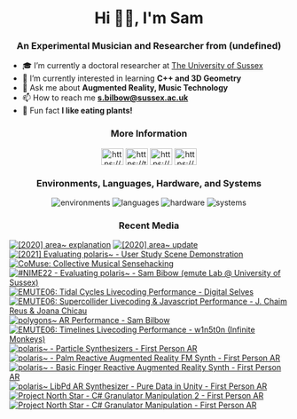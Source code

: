 <h1 align="center">Hi 👋🏻, I'm Sam</h1>
<h3 align="center">An Experimental Musician and Researcher from (undefined)</h3>


- 🎓 I’m currently a doctoral researcher at [The University of Sussex](https://profiles.sussex.ac.uk/p376006-sam-bilbow)
- 📐 I’m currently interested in learning **C++ and 3D Geometry**
- 💬 Ask me about **Augmented Reality, Music Technology**
- 📫 How to reach me **s.bilbow@sussex.ac.uk**
- 🌱 Fun fact **I like eating plants!**


<h3 align="center">More Information</h2>

<p align="center">
<a href="https://www.linkedin.com/in/sambilbow/" target="blank"><img align="center" src="https://raw.githubusercontent.com/rahuldkjain/github-profile-readme-generator/master/src/images/icons/Social/linked-in-alt.svg" alt="https://www.linkedin.com/in/sambilbow/" height="30" width="40" /></a>
<a href="https://twitter.com/sambilbow" target="blank"><img align="center" src="https://raw.githubusercontent.com/rahuldkjain/github-profile-readme-generator/master/src/images/icons/Social/twitter.svg" alt="https://twitter.com/sambilbow" height="30" width="40" /></a>
<a href="https://www.youtube.com/channel/UCCT0erKaf3pnGUb61-3D2TA" target="blank"><img align="center" src="https://raw.githubusercontent.com/rahuldkjain/github-profile-readme-generator/master/src/images/icons/Social/youtube.svg" alt="https://www.youtube.com/channel/UCCT0erKaf3pnGUb61-3D2TA" height="30" width="40" /></a>
<a href="https://www.sambilbow.com" target="blank"><img align="center" src="https://raw.githubusercontent.com/rahuldkjain/github-profile-readme-generator/master/src/images/icons/Social/blogger.svg" alt="https://www.sambilbow.com" height="30" width="40" /></a>
</p>

<h3 align="center">Environments, Languages, Hardware, and Systems</h2>

<p align="center">
<img alt="environments" width="" src="https://skillicons.dev/icons?i=unity"/>

<img alt="languages" width="" src="https://skillicons.dev/icons?i=cs,py,swift,html,css"/>

<img alt="hardware" width="" src="https://skillicons.dev/icons?i=arduino,raspberrypi"/>

<img alt="systems" width="" src="https://skillicons.dev/icons?i=linux,docker,git"/>
</p>

<h3 align="center">Recent Media</h2>

<p align="center">
  
<!-- BEGIN YOUTUBE-CARDS -->
[![[2020] area~ explanation](https://ytcards.demolab.com/?id=iZRcBhC13_4&title=%5B2020%5D+area~+explanation&lang=en&timestamp=1668535524&background_color=%230d1117&title_color=%23ffffff&stats_color=%23dedede&width=270 "[2020] area~ explanation")](https://www.youtube.com/watch?v=iZRcBhC13_4)
[![[2020] area~ update](https://ytcards.demolab.com/?id=rhtrAERxFQQ&title=%5B2020%5D+area~+update&lang=en&timestamp=1668535433&background_color=%230d1117&title_color=%23ffffff&stats_color=%23dedede&width=270 "[2020] area~ update")](https://www.youtube.com/watch?v=rhtrAERxFQQ)
[![[2021] Evaluating polaris~ - User Study Scene Demonstration](https://ytcards.demolab.com/?id=lCBgMs8ULj0&title=%5B2021%5D+Evaluating+polaris~+-+User+Study+Scene+Demonstration&lang=en&timestamp=1668520046&background_color=%230d1117&title_color=%23ffffff&stats_color=%23dedede&width=270 "[2021] Evaluating polaris~ - User Study Scene Demonstration")](https://www.youtube.com/watch?v=lCBgMs8ULj0)
[![CoMuse: Collective Musical Sensehacking](https://ytcards.demolab.com/?id=lkLRmX3Kumw&title=CoMuse%3A+Collective+Musical+Sensehacking&lang=en&timestamp=1657901158&background_color=%230d1117&title_color=%23ffffff&stats_color=%23dedede&width=270 "CoMuse: Collective Musical Sensehacking")](https://www.youtube.com/watch?v=lkLRmX3Kumw)
[![#NIME22 - Evaluating polaris~ - Sam Bibow (emute Lab @ University of Sussex)](https://ytcards.demolab.com/?id=eCdQku5hFOE&title=%23NIME22+-+Evaluating+polaris~+-+Sam+Bibow+%28emute+Lab+%40+University+of+Sussex%29&lang=en&timestamp=1657105066&background_color=%230d1117&title_color=%23ffffff&stats_color=%23dedede&width=270 "#NIME22 - Evaluating polaris~ - Sam Bibow (emute Lab @ University of Sussex)")](https://www.youtube.com/watch?v=eCdQku5hFOE)
[![EMUTE06: Tidal Cycles Livecoding Performance - Digital Selves](https://ytcards.demolab.com/?id=yzkhNgrhmbs&title=EMUTE06%3A+Tidal+Cycles+Livecoding+Performance+-+Digital+Selves&lang=en&timestamp=1649621121&background_color=%230d1117&title_color=%23ffffff&stats_color=%23dedede&width=270 "EMUTE06: Tidal Cycles Livecoding Performance - Digital Selves")](https://www.youtube.com/watch?v=yzkhNgrhmbs)
[![EMUTE06: Supercollider Livecoding & Javascript Performance - J. Chaim Reus & Joana Chicau](https://ytcards.demolab.com/?id=p2IOdgYbv6Y&title=EMUTE06%3A+Supercollider+Livecoding+%26+Javascript+Performance+-+J.+Chaim+Reus+%26+Joana+Chicau&lang=en&timestamp=1649621030&background_color=%230d1117&title_color=%23ffffff&stats_color=%23dedede&width=270 "EMUTE06: Supercollider Livecoding & Javascript Performance - J. Chaim Reus & Joana Chicau")](https://www.youtube.com/watch?v=p2IOdgYbv6Y)
[![polygons~ AR Performance - Sam Bilbow](https://ytcards.demolab.com/?id=9IErsDvhXjM&title=polygons~+AR+Performance+-+Sam+Bilbow&lang=en&timestamp=1649620859&background_color=%230d1117&title_color=%23ffffff&stats_color=%23dedede&width=270 "polygons~ AR Performance - Sam Bilbow")](https://www.youtube.com/watch?v=9IErsDvhXjM)
[![EMUTE06: Timelines Livecoding Performance - w1n5t0n (Infinite Monkeys)](https://ytcards.demolab.com/?id=EGRk_sB5d58&title=EMUTE06%3A+Timelines+Livecoding+Performance+-+w1n5t0n+%28Infinite+Monkeys%29&lang=en&timestamp=1649620643&background_color=%230d1117&title_color=%23ffffff&stats_color=%23dedede&width=270 "EMUTE06: Timelines Livecoding Performance - w1n5t0n (Infinite Monkeys)")](https://www.youtube.com/watch?v=EGRk_sB5d58)
[![polaris~ - Particle Synthesizers - First Person AR](https://ytcards.demolab.com/?id=gY2QtK907cU&title=polaris~+-+Particle+Synthesizers+-+First+Person+AR&lang=en&timestamp=1632860695&background_color=%230d1117&title_color=%23ffffff&stats_color=%23dedede&width=270 "polaris~ - Particle Synthesizers - First Person AR")](https://www.youtube.com/watch?v=gY2QtK907cU)
[![polaris~ - Palm Reactive Augmented Reality FM Synth - First Person AR](https://ytcards.demolab.com/?id=miQI4jetETs&title=polaris~+-+Palm+Reactive+Augmented+Reality+FM+Synth+-+First+Person+AR&lang=en&timestamp=1629289021&background_color=%230d1117&title_color=%23ffffff&stats_color=%23dedede&width=270 "polaris~ - Palm Reactive Augmented Reality FM Synth - First Person AR")](https://www.youtube.com/watch?v=miQI4jetETs)
[![polaris~ - Basic Finger Reactive Augmented Reality Synth - First Person AR](https://ytcards.demolab.com/?id=dJUd0186NbA&title=polaris~+-+Basic+Finger+Reactive+Augmented+Reality+Synth+-+First+Person+AR&lang=en&timestamp=1629124645&background_color=%230d1117&title_color=%23ffffff&stats_color=%23dedede&width=270 "polaris~ - Basic Finger Reactive Augmented Reality Synth - First Person AR")](https://www.youtube.com/watch?v=dJUd0186NbA)
[![polaris~ LibPd AR Synthesizer - Pure Data in Unity - First Person AR](https://ytcards.demolab.com/?id=CzJlEEcOt-A&title=polaris~+LibPd+AR+Synthesizer+-+Pure+Data+in+Unity+-+First+Person+AR&lang=en&timestamp=1629065165&background_color=%230d1117&title_color=%23ffffff&stats_color=%23dedede&width=270 "polaris~ LibPd AR Synthesizer - Pure Data in Unity - First Person AR")](https://www.youtube.com/watch?v=CzJlEEcOt-A)
[![Project North Star - C# Granulator Manipulation 2 - First Person AR](https://ytcards.demolab.com/?id=7uwS7U_7U6c&title=Project+North+Star+-+C%23+Granulator+Manipulation+2+-+First+Person+AR&lang=en&timestamp=1626360899&background_color=%230d1117&title_color=%23ffffff&stats_color=%23dedede&width=270 "Project North Star - C# Granulator Manipulation 2 - First Person AR")](https://www.youtube.com/watch?v=7uwS7U_7U6c)
[![Project North Star - C# Granulator Manipulation - First Person AR](https://ytcards.demolab.com/?id=qqEANHSY1hY&title=Project+North+Star+-+C%23+Granulator+Manipulation+-+First+Person+AR&lang=en&timestamp=1626269044&background_color=%230d1117&title_color=%23ffffff&stats_color=%23dedede&width=270 "Project North Star - C# Granulator Manipulation - First Person AR")](https://www.youtube.com/watch?v=qqEANHSY1hY)
<!-- END YOUTUBE-CARDS -->

  </p>
